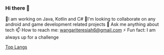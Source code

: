 ### Hi there 👋
🌱I am working on Java, Kotlin and C#
👯I'm looking to collaborate on any android and game development related projects
💬 Ask me anything about tech 
📫 How to reach me: wangariteresiah6@gmail.com
⚡ Fun fact: I am always up for a challenge

[Top Langs](https://github-readme-stats.vercel.app/api/top-langs/?username=Teresiah6&theme=tokyonight)
<!--
**Teresiah6/Teresiah6** is a ✨ _special_ ✨ repository because its `README.md` (this file) appears on your GitHub profile.

Here are some ideas to get you started:

- 🔭 I’m currently working on ...
- 🌱 I’m currently learning ...
- 👯 I’m looking to collaborate on ...
- 🤔 I’m looking for help with ...
- 💬 Ask me about ...
- 📫 How to reach me: ...
- 😄 Pronouns: ...
- ⚡ Fun fact: ...
-->
